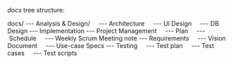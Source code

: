 *docs* tree structure:

docs/
---&nbsp;Analysis & Design/
&nbsp;&nbsp;&nbsp;&nbsp;---&nbsp;Architecture
&nbsp;&nbsp;&nbsp;&nbsp;---&nbsp;UI Design
&nbsp;&nbsp;&nbsp;&nbsp;---&nbsp;DB Design
---&nbsp;Implementation
---&nbsp;Project Management
&nbsp;&nbsp;&nbsp;&nbsp;---&nbsp;Plan
&nbsp;&nbsp;&nbsp;&nbsp;---&nbsp;Schedule
&nbsp;&nbsp;&nbsp;&nbsp;---&nbsp;Weekly Scrum Meeting note
---&nbsp;Requirements
&nbsp;&nbsp;&nbsp;&nbsp;---&nbsp;Vision Document
&nbsp;&nbsp;&nbsp;&nbsp;---&nbsp;Use-case Specs
---&nbsp;Testing
&nbsp;&nbsp;&nbsp;&nbsp;---&nbsp;Test plan
&nbsp;&nbsp;&nbsp;&nbsp;---&nbsp;Test cases
&nbsp;&nbsp;&nbsp;&nbsp;---&nbsp;Test scripts
